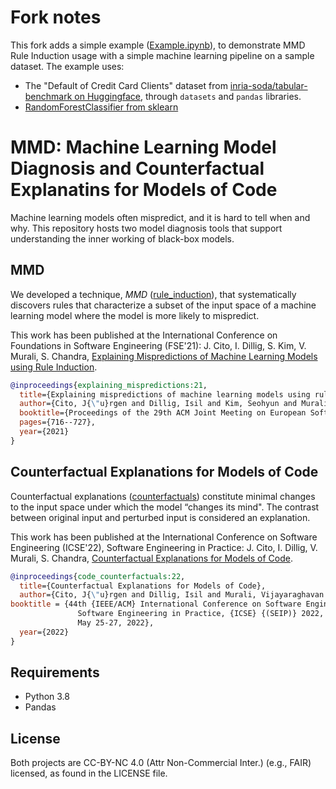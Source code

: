 # Fork notes
This fork adds a simple example ([Example.ipynb](/Example.ipynb)), to demonstrate MMD Rule Induction usage with a simple machine learning pipeline on a sample dataset. The example uses:
- The "Default of Credit Card Clients" dataset from [inria-soda/tabular-benchmark on Huggingface](https://huggingface.co/datasets/inria-soda/tabular-benchmark), through `datasets` and `pandas` libraries.
- [RandomForestClassifier from sklearn](https://scikit-learn.org/stable/modules/generated/sklearn.ensemble.RandomForestClassifier.html)


# MMD: Machine Learning Model Diagnosis and Counterfactual Explanatins for Models of Code

Machine learning models often mispredict, and it is hard to tell when and why. 
This repository hosts two model diagnosis tools that support understanding the inner working of black-box models.

## MMD

We developed a technique, *MMD* ([rule_induction](/rule_induction)), that systematically discovers rules that characterize a subset of the input space of a machine learning model where the model is more likely to mispredict.

This work has been published at the International Conference on Foundations in Software Engineering (FSE'21): J. Cito, I. Dillig, S. Kim, V. Murali, S. Chandra, [Explaining Mispredictions of Machine Learning Models using Rule Induction](https://github.com/facebookresearch/mmd/blob/main/paper/FSE21-ML-Misprediction-Preprint.pdf).

```bibtex
@inproceedings{explaining_mispredictions:21,
  title={Explaining mispredictions of machine learning models using rule induction},
  author={Cito, J{\"u}rgen and Dillig, Isil and Kim, Seohyun and Murali, Vijayaraghavan and Chandra, Satish},
  booktitle={Proceedings of the 29th ACM Joint Meeting on European Software Engineering Conference and Symposium on the Foundations of Software Engineering},
  pages={716--727},
  year={2021}
}
```

## Counterfactual Explanations for Models of Code

Counterfactual explanations ([counterfactuals](/counterfactuals)) constitute minimal changes to the input space under which the model
“changes its mind". The contrast between original input and perturbed input is considered an explanation.

This work has been published at the International Conference on Software Engineering (ICSE'22), Software Engineering in Practice: J. Cito, I. Dillig, V. Murali, S. Chandra, [Counterfactual Explanations for Models of Code](https://arxiv.org/pdf/2111.05711.pdf).

```bibtex
@inproceedings{code_counterfactuals:22,
  title={Counterfactual Explanations for Models of Code},
  author={Cito, J{\"u}rgen and Dillig, Isil and Murali, Vijayaraghavan and Chandra, Satish},
booktitle = {44th {IEEE/ACM} International Conference on Software Engineering:
               Software Engineering in Practice, {ICSE} {(SEIP)} 2022, Madrid, Spain,
               May 25-27, 2022},
  year={2022}
}
```



## Requirements

* Python 3.8
* Pandas

## License

Both projects are CC-BY-NC 4.0 (Attr Non-Commercial Inter.) (e.g., FAIR) licensed, as found in the LICENSE file.
